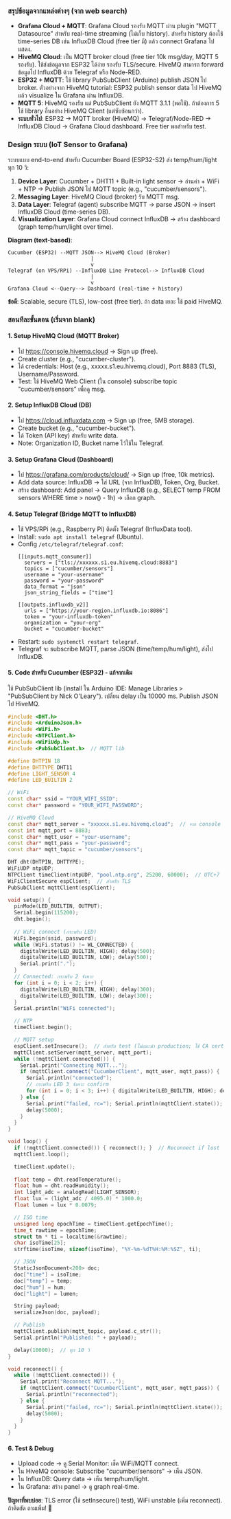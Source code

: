 ### สรุปข้อมูลจากแหล่งต่างๆ (จาก web search)
- **Grafana Cloud + MQTT**: Grafana Cloud รองรับ MQTT ผ่าน plugin "MQTT Datasource" สำหรับ real-time streaming (ไม่เก็บ history). สำหรับ history ต้องใช้ time-series DB เช่น InfluxDB Cloud (free tier มี) แล้ว connect Grafana ไปแสดง.
- **HiveMQ Cloud**: เป็น MQTT broker cloud (free tier 10k msg/day, MQTT 5 รองรับ). ใช้ส่งข้อมูลจาก ESP32 ได้ง่าย รองรับ TLS/secure. HiveMQ สามารถ forward ข้อมูลไป InfluxDB ด้วย Telegraf หรือ Node-RED.
- **ESP32 + MQTT**: ใช้ library PubSubClient (Arduino) publish JSON ไป broker. ตัวอย่างจาก HiveMQ tutorial: ESP32 publish sensor data ไป HiveMQ แล้ว visualize ใน Grafana ผ่าน InfluxDB.
- **MQTT 5**: HiveMQ รองรับ แต่ PubSubClient ยัง MQTT 3.1.1 (พอใช้). ถ้าต้องการ 5 ใช้ library อื่นอย่าง HiveMQ Client (แต่ซับซ้อนกว่า).
- **ระบบทั่วไป**: ESP32 → MQTT broker (HiveMQ) → Telegraf/Node-RED → InfluxDB Cloud → Grafana Cloud dashboard. Free tier พอสำหรับ test.

### Design ระบบ (IoT Sensor to Grafana)
ระบบแบบ end-to-end สำหรับ Cucumber Board (ESP32-S2) ส่ง temp/hum/light ทุก 10 วิ:

1. **Device Layer**: Cucumber + DHT11 + Built-in light sensor → อ่านค่า + WiFi + NTP → Publish JSON ไป MQTT topic (e.g., "cucumber/sensors").
2. **Messaging Layer**: HiveMQ Cloud (broker) รับ MQTT msg.
3. **Data Layer**: Telegraf (agent) subscribe MQTT → parse JSON → insert InfluxDB Cloud (time-series DB).
4. **Visualization Layer**: Grafana Cloud connect InfluxDB → สร้าง dashboard (graph temp/hum/light over time).

**Diagram (text-based)**:
```
Cucumber (ESP32) --MQTT JSON--> HiveMQ Cloud (Broker)
                           |
                           v
Telegraf (on VPS/RPi) --InfluxDB Line Protocol--> InfluxDB Cloud
                           |
                           v
Grafana Cloud <--Query--> Dashboard (real-time + history)
```

**ข้อดี**: Scalable, secure (TLS), low-cost (free tier). ถ้า data เยอะ ใช้ paid HiveMQ.

### สอนทีละขั้นตอน (เริ่มจาก blank)
#### 1. Setup HiveMQ Cloud (MQTT Broker)
- ไป https://console.hivemq.cloud → Sign up (free).
- Create cluster (e.g., "cucumber-cluster").
- ได้ credentials: Host (e.g., xxxxx.s1.eu.hivemq.cloud), Port 8883 (TLS), Username/Password.
- Test: ใช้ HiveMQ Web Client (ใน console) subscribe topic "cucumber/sensors" เพื่อดู msg.

#### 2. Setup InfluxDB Cloud (DB)
- ไป https://cloud.influxdata.com → Sign up (free, 5MB storage).
- Create bucket (e.g., "cucumber-bucket").
- ได้ Token (API key) สำหรับ write data.
- Note: Organization ID, Bucket name ไว้ใช้ใน Telegraf.

#### 3. Setup Grafana Cloud (Dashboard)
- ไป https://grafana.com/products/cloud/ → Sign up (free, 10k metrics).
- Add data source: InfluxDB → ใส่ URL (จาก InfluxDB), Token, Org, Bucket.
- สร้าง dashboard: Add panel → Query InfluxDB (e.g., SELECT temp FROM sensors WHERE time > now() - 1h) → เลือก graph.

#### 4. Setup Telegraf (Bridge MQTT to InfluxDB)
- ใช้ VPS/RPi (e.g., Raspberry Pi) ติดตั้ง Telegraf (InfluxData tool).
- Install: `sudo apt install telegraf` (Ubuntu).
- Config `/etc/telegraf/telegraf.conf`:
  ```
  [[inputs.mqtt_consumer]]
    servers = ["tls://xxxxxx.s1.eu.hivemq.cloud:8883"]
    topics = ["cucumber/sensors"]
    username = "your-username"
    password = "your-password"
    data_format = "json"
    json_string_fields = ["time"]

  [[outputs.influxdb_v2]]
    urls = ["https://your-region.influxdb.io:8086"]
    token = "your-influxdb-token"
    organization = "your-org"
    bucket = "cucumber-bucket"
  ```
- Restart: `sudo systemctl restart telegraf`.
- Telegraf จะ subscribe MQTT, parse JSON (time/temp/hum/light), ส่งไป InfluxDB.

#### 5. Code สำหรับ Cucumber (ESP32) - แก้จากเดิม
ใช้ PubSubClient lib (install ใน Arduino IDE: Manage Libraries > "PubSubClient by Nick O'Leary").
เปลี่ยน delay เป็น 10000 ms. Publish JSON ไป HiveMQ.

```cpp
#include <DHT.h>
#include <ArduinoJson.h>
#include <WiFi.h>
#include <NTPClient.h>
#include <WiFiUdp.h>
#include <PubSubClient.h>  // MQTT lib

#define DHTPIN 18
#define DHTTYPE DHT11
#define LIGHT_SENSOR 4
#define LED_BUILTIN 2

// WiFi
const char* ssid = "YOUR_WIFI_SSID";
const char* password = "YOUR_WIFI_PASSWORD";

// HiveMQ Cloud
const char* mqtt_server = "xxxxxx.s1.eu.hivemq.cloud";  // จาก console
const int mqtt_port = 8883;
const char* mqtt_user = "your-username";
const char* mqtt_pass = "your-password";
const char* mqtt_topic = "cucumber/sensors";

DHT dht(DHTPIN, DHTTYPE);
WiFiUDP ntpUDP;
NTPClient timeClient(ntpUDP, "pool.ntp.org", 25200, 60000);  // UTC+7
WiFiClientSecure espClient;  // สำหรับ TLS
PubSubClient mqttClient(espClient);

void setup() {
  pinMode(LED_BUILTIN, OUTPUT);
  Serial.begin(115200);
  dht.begin();
  
  // WiFi connect (กระพริบ LED)
  WiFi.begin(ssid, password);
  while (WiFi.status() != WL_CONNECTED) {
    digitalWrite(LED_BUILTIN, HIGH); delay(500);
    digitalWrite(LED_BUILTIN, LOW); delay(500);
    Serial.print(".");
  }
  // Connected: กระพริบ 2 จังหวะ
  for (int i = 0; i < 2; i++) {
    digitalWrite(LED_BUILTIN, HIGH); delay(300);
    digitalWrite(LED_BUILTIN, LOW); delay(300);
  }
  Serial.println("WiFi connected");

  // NTP
  timeClient.begin();

  // MQTT setup
  espClient.setInsecure();  // สำหรับ test (ไม่แนะนำ production; ใช้ CA cert)
  mqttClient.setServer(mqtt_server, mqtt_port);
  while (!mqttClient.connected()) {
    Serial.print("Connecting MQTT...");
    if (mqttClient.connect("CucumberClient", mqtt_user, mqtt_pass)) {
      Serial.println("connected");
      // กระพริบ LED 3 จังหวะ confirm
      for (int i = 0; i < 3; i++) { digitalWrite(LED_BUILTIN, HIGH); delay(200); digitalWrite(LED_BUILTIN, LOW); delay(200); }
    } else {
      Serial.print("failed, rc="); Serial.println(mqttClient.state());
      delay(5000);
    }
  }
}

void loop() {
  if (!mqttClient.connected()) { reconnect(); }  // Reconnect if lost
  mqttClient.loop();

  timeClient.update();
  
  float temp = dht.readTemperature();
  float hum = dht.readHumidity();
  int light_adc = analogRead(LIGHT_SENSOR);
  float lux = (light_adc / 4095.0) * 1000.0;
  float lumen = lux * 0.0079;

  // ISO time
  unsigned long epochTime = timeClient.getEpochTime();
  time_t rawtime = epochTime;
  struct tm * ti = localtime(&rawtime);
  char isoTime[25];
  strftime(isoTime, sizeof(isoTime), "%Y-%m-%dT%H:%M:%SZ", ti);

  // JSON
  StaticJsonDocument<200> doc;
  doc["time"] = isoTime;
  doc["temp"] = temp;
  doc["hum"] = hum;
  doc["light"] = lumen;

  String payload;
  serializeJson(doc, payload);

  // Publish
  mqttClient.publish(mqtt_topic, payload.c_str());
  Serial.println("Published: " + payload);

  delay(10000);  // ทุก 10 วิ
}

void reconnect() {
  while (!mqttClient.connected()) {
    Serial.print("Reconnect MQTT...");
    if (mqttClient.connect("CucumberClient", mqtt_user, mqtt_pass)) {
      Serial.println("reconnected");
    } else {
      Serial.print("failed, rc="); Serial.println(mqttClient.state());
      delay(5000);
    }
  }
}
```

#### 6. Test & Debug
- Upload code → ดู Serial Monitor: เช็ค WiFi/MQTT connect.
- ใน HiveMQ console: Subscribe "cucumber/sensors" → เห็น JSON.
- ใน InfluxDB: Query data → เห็น temp/hum/light.
- ใน Grafana: สร้าง panel → ดู graph real-time.

**ปัญหาที่พบบ่อย**: TLS error (ใช้ setInsecure() test), WiFi unstable (เพิ่ม reconnect). ถ้าติดขัด ถามเพิ่ม! 🚀
